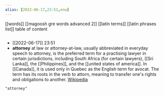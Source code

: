 ```yaml
---
alias: [2022-06-17,23:51,enw]
---
```

[[words]] [[magoosh gre words advanced 2]] [[latin terms]] [[latin phrases list]]
table of content
```toc
```

- [[2022-06-17]] 23:51
- **attorney** at law or attorney-at-law, usually abbreviated in everyday speech to attorney, is the preferred term for a practising lawyer in certain jurisdictions, including South Africa (for certain lawyers), [[Sri Lanka]], the [[Philippines]], and the [[united states of america]]. In [[Canada]], it is used only in Quebec as the English term for avocat. The term has its roots in the verb to attorn, meaning to transfer one's rights and obligations to another.
[Wikipedia](https://en.wikipedia.org/wiki/Attorney%20at%20law)
```query
"attorney"
```